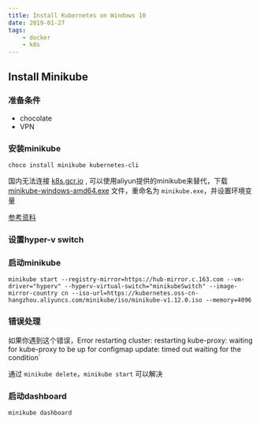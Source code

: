 ```yaml
---
title: Install Kubernetes on Windows 10
date: 2019-01-27
tags: 
    - docker
    - k8s
---
```

## Install Minikube

### 准备条件

- chocolate
- VPN

### 安装minikube

`choco install minikube kubernetes-cli`

国内无法连接 [k8s.gcr.io](https://k8s.gcr.io) , 可以使用aliyun提供的minikube来替代，下载 [minikube-windows-amd64.exe](https://kubernetes.oss-cn-hangzhou.aliyuncs.com/minikube/releases/v1.12.1/minikube-windows-amd64.exe?spm=a2c6h.12873639.0.0.ab202043XcPh8G&file=minikube-windows-amd64.exe) 文件，重命名为 `minikube.exe`，并设置环境变量

[参考资料](https://developer.aliyun.com/article/221687)

### 设置hyper-v switch

### 启动minikube

```
minikube start --registry-mirror=https://hub-mirror.c.163.com --vm-driver="hyperv" --hyperv-virtual-switch="minikubeSwitch" --image-mirror-country cn --iso-url=https://kubernetes.oss-cn-hangzhou.aliyuncs.com/minikube/iso/minikube-v1.12.0.iso --memory=4096
```

### 错误处理

如果你遇到这个错误，Error restarting cluster: restarting kube-proxy: waiting for kube-proxy to be up for configmap update: timed out waiting for the condition`

通过 `minikube delete`，`minikube start` 可以解决

### 启动dashboard

`minikube dashboard`